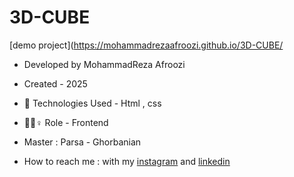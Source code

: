 # 3D-CUBE
[demo project](https://mohammadrezaafroozi.github.io/3D-CUBE/
- Developed by MohammadReza Afroozi
- Created - 2025
- 🤖 Technologies Used - Html , css 

- 🤖🤖♀️ Role - Frontend
- Master : Parsa - Ghorbanian
- How to reach me : with my
[instagram](https://www.instagram.com/afroozi_dev?igsh=MWNvODk2dGwwY29o) and
[linkedin](https://www.linkedin.com/in/mohammad-reza-afroozi)
